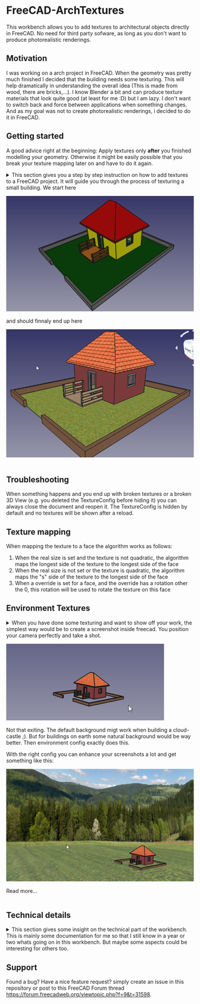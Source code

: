 # FreeCAD-ArchTextures

This workbench allows you to add textures to architectural objects directly in FreeCAD. No need for third party sofware, as long as you don't want to produce photorealistic renderings.

## Motivation
I was working on a arch project in FreeCAD. When the geometry was pretty much finished I decided that the building needs some texturing. This will help dramatically in understanding the overall idea (This is made from wood, there are bricks,...). I know Blender a bit and can produce texture materials that look quite good (at least for me :D) but I am lazy. I don't want to switch back and force between applications when something changes. And as my goal was not to create photorealistic renderings, i decided to do it in FreeCAD.

## Getting started

A good advice right at the beginning: Apply textures only **after** you finished modelling your geometry. Otherwise it might be easily possible that you break your texture mapping later on and have to do it again.

<details>
    <summary>
This section gives you a step by step instruction on how to add textures to a FreeCAD project. It will guide you through the process of texturing a small building. We start here

![Untextured](./Resources/Documentation/untextured.png)

and should finnaly end up here

![Textured](./Resources/Documentation/textured.png)
    </summary>

**The workbench works with FreeCAD 0.18 Python 3 and Python 2 builds. It might also work with older versions but is not tested so far**

1. At first download and open the "House.FCStd" file located unter "Resources/Documentation" in the repository. Or start with whatever arch project you want. Now you should see this building in the 3D View

![Untextured](./Resources/Documentation/untextured.png)

2. Next switch to the Arch Texture Workbench and click the "Create TextureConfig" icon

![workbench selection](./Resources/Documentation/intro_workbench_selection.png)

3. Now the object should be visible in the TreeView. TextureConfigs are hidden by default when we create them and when the document loads. This is done to prevent excessive loading times on startup.

![texture config](./Resources/Documentation/intro_texture_config.png)

4. Now lets start texturing. Double click the TextureConfig object to display the task panel to set up some textures. After clicking the "Add Material" button, you should see something like this

![task panel](./Resources/Documentation/intro_task_panel.png)

5. Select ```MatBricks``` in the Material Combo Box and double click the "Texture File" column. Select a brick texture from your file system (I used textures from https://www.textures.com/). After you click "OK" nothing will happen because the TextureConfig is still hidden.

6. Select the TextureConfig in the Tree View and hit the "Space" key. This will add the texture in our config to all objects with the "MatBricks" materials. When hiding the TextureConfig again, the textures will be removed from the 3D View. When the textures are visible you should see something like this

![unscaled bricks](./Resources/Documentation/intro_bricks_unscaled.png)

But wait! This does not really look like a brick wall at all. The texture is stretched pretty badly. But this is easy to fix.

7. Double click the TextureConfig again and add the real size of the texture. The bricks texture I used is about 1200x1200 mm in size. If the size of the texture is not given, simply google the size of a single brick and multiply it with the number of bricks in your texture.

![real size](./Resources/Documentation/intro_real_size.png)

8. Click "OK" and check the 3D View again. Now it looks much more like a real brick wall.

![scaled bricks](./Resources/Documentation/intro_bricks_scaled.png)

9. Repeat the above steps for all other materials and you should end up with something like this

![Textured](./Resources/Documentation/textured.png)

10. Most of the textures look good. But it might be, that the roof does not look like expected. The texture should be mapped so that the lines run horizontally but they run oblique accross the faces.

![Oblique](./Resources/Documentation/oblique_roof.png)

But this is pretty easy to fix. Select the TextureConfig in the TreeView and click the "Configure Faces" button.

![Configure Faces Command](./Resources/Documentation/configure_faces_command.png)

Now enter the angle in degrees you want to rotate a certain face. Positive values rotate the texture clockwise and negative values counter clockwise. For our roof a rotation of 55 degrees for the front and back faces and -55 degrees for the side faces should work pretty well. Now select the faces you want to set the rotation for and click "Apply". The rotation is applied immediately. You have to unselect the faces to see the rotated texture.

![Configure Faces Command](./Resources/Documentation/straight_roof.png)
</details>

## Troubleshooting

When something happens and you end up with broken textures or a broken 3D View (e.g. you deleted the TextureConfig before hiding it) you can always close the document and reopen it. The TextureConfig is hidden by default and no textures will be shown after a reload.

## Texture mapping

When mapping the texture to a face the algorithm works as follows:

 1. When the real size is set and the texture is not quadratic, the algorithm maps the longest side of the texture to the longest side of the face
 2. When the real size is not set or the texture is quadratic, the algorithm maps the "s" side of the texture to the longest side of the face
 3. When a override is set for a face, and the override has a rotation other the 0, this rotation will be used to rotate the texture on this face

## Environment Textures
<details>
    <summary>
When you have done some texturing and want to show off your work, the simplest way would be to create a screenshot inside freecad. You position your camera perfectly and take a shot.

![No Environment](./Resources/Documentation/textured_no_environment.png)

Not that exiting. The default background migt work when building a cloud-castle ;). But for buildings on earth some natural background would be way better. Then environment config exactly does this.

With the right config you can enhance your screenshots a lot and get something like this:

![With Environment](./Resources/Documentation/textured_environment.png)

Read more...
    </summary>

To create a new EnvironmentConfig you click the "Create EnvironmentConfig" command.

![Create EnvironmentConfig](./Resources/Icons/CreateEnvironmentConfig.svg)

This will create a new EnvironmentConfig object in the TreeView with some default settings applied. You can show and hide a EnvironmentConfig object like other objects in FreeCAD.

You might notice, that event though the object is visible, nothing is shown in the 3D view. This is because no textures are configured yet. Only when a texture is configured for a given part of the environment, this part will be displayed.

![Settings](./Resources/Documentation/Environment_Config.png)

### Ground Image
This is the image that should be displayed on the ground plane. This should be a quadratic image as the ground plane is also quadratic. The size of the ground plane is calculated according to the radius and length properties.

### Panorama Image
This image is displayed behind your geometry. You can define the length and height of this plane with the properties of the same name.

### Sky Image
This is the image that is displayed above the panorama image as the sky. The length is the same as for the panorama Image. The height is calculated according to the sky overlap, radius and length properties.

### Panorama Type
The type of panorama image used.
 - ```Thirds```: The full image will be distributed evenly accross the three planes
 - ```360```: The image will be treated as 360 degrees panorama

See ```Texture Mapping Details``` for more details.

### Length
Defines the Length of this line.

### Height
Defines the height of the resulting plane.

### Radius
This is the radius of the blue circle. Basically this defines the distance from the origin to the panorama image plane.

### Sky Overlap
The Sky plane is positioned similar to the panorama plane. It is offset from the panorama plane by 1 meter (The blue circle will have Radius + 1m) and continues above the panorama plane in a 45 degree angle to the origin.

This property defines the distance, the sky plane should run down behind the panorama plane. This is especially useful when you have a panorama with transparency where the sky should be. Then your sky is visible where the panorama is transparent.

### Rotation
The image above displays the default placement of the environment textures. The rotation can be used to rotate the whole environment around the Z axis. You can use this to orient the environment to face your camera.

### ZOffset
This property can be used to move the environment up and down the Z-Axis. This is useful to have the ground plane displayed below your geometry.
By default this property is set to -1mm so that it is below all geometry on the origin plane.

### Texture Mapping Details
To understand the geometry properties a bit better we can look at this image
![Settings](./Resources/Documentation/Panorama_Geometry_Overview.png)

The green line is the panorama texture seen from top view.
When ```PanoramaType``` is set to ```Thirds``` the full image
will be distributed evenly across the three planes. When ```PanoramaType``` is set to ```360``` you can imagine the full image be mapped to the blue circle. And only the part that maps to the green planes is displayed. So when you rotate the environment config the visible panorama also changes.
</details>

## Technical details
<details>
    <summary>
    This section gives some insight on the technical part of the workbench. This is mainly some documentation for me so that I still know in a year or two whats going on in this workbench. But maybe some aspects could be interesting for others too.
    </summary>

First, it is relative easy to add textures to objects in FreeCAD. Found this forum thread (https://forum.freecadweb.org/viewtopic.php?f=38&t=7216) that shows, adding a texture is only 3 lines of code. But mapping textures right on to an object involves a bit more code.

### General steps to map textures
1. Create a SoTexture2 object and set the ```filename``` to a image file
3. Create a SoTextureCoordinate2 object and set the points array to map the vertex coordinates of the geometry
4. Add both to the rootNode of your object and the texture should show up

### TextureConfig
The texture config holds all the informations about materials and the textures to apply to them. When displayed the textures will be added to the objects, when hidden the textures are removed.

### TextureManager
The texture manager does the heavy lifting. It keeps track of all textures and the textured objects and can add/remove textures to/from objects.

When texturing objects the texture manager looks for arch objects with a material assigned. When the material is found in the texture config it will use the settings to texture the object.

The texturing process is as follows:
1. We get the RootNode of the object
2. We search for the Coordinate3 node in the RootNode. This node contains a list of all vertices our object consists.
3. We search for the SoBrepFaceSet in the RootNode. This is the object that contains the face informations
    - This object has a list of vertex indices that map to the vertices in the Coordinate3 object
    - It also has a list of faces. This describe the number of triangles that form a face of the object.
    - It also contains a textureCoordinate field that works like the coordinate indices but for textures. **This should normally be the same as the coord index field or it should be empty** But FreeCAD sets it to -1. So we have to override it with the coordIndex field to get correct textures.
4. Based on the FaceSet and the Coordinate3 object we calculate the vertices that make up each face.
    - We group the vertex indices by triangles. Each triangle is separated by a ```-1```.
    - Then we use the partIndex field to get the number of triangles per face and build the face list from this information
5. When we have the faces of our object we need to calculate the texture coordinates for this face. See ```Calculating texture coordinates``` for further details.
6. When we have all the informations we need, we simply add the required nodes to the scene graph and the textures show up.

### Calculating texture coordinates
This is the trickiest part in the process. The basic idea is pretty simple:

1. Move each face to the origin
2. Rotate each face that is maps the XZ plane
3. Move each face so that it is in the positive X and Z quadrant
4. Calculate the bounding box for the face
5. Map the image to match the bounding box

#### 1. Move each face to the origin
This is pretty straight forward. As we know the first three vertices of our face always form a triangle, we use the first one as our offset and subtract it from each vertex in the face. So the first vertex matches the origin and the others, moved by the same amount, still form our original face

#### 2. Rotate each faceso it maps the XZ plane
This was pretty tricky to figure out (At least for me as I'm not a specialist in Matrix transformations and so on).

The general idea behind it is:
1. Calculate the local coordinate system for our face
2. Create a matrix that transforms our local coordinate system to the global one
3. Multiply each vertex with the matrix

Calculate the local coordinate system:
 - We make use of the fact, that the first three vertices for a triangle. This triangle is our local coordinate system.
 - The Y-Axis maps to the triangles normal vector. This ensures, that the normal will face the Front plane later on as this is also the Y axis in the global coordinate system.
 - The X-Axis is the shortest line starting from the first vector. This ensures that we don't use the diagonal of the triangle as our axis. Else the face would be twisted in the front plane.
 - The Z-Axis is simply the cross product of the other two axis

Calculate the matrix:
 - First we normalize our local coordinate system. Otherwise we would scale our face when mapping it to the front plane
 - Then the rotation matrix is simply a dot product of the normalized local axis and the global axis
```python
FreeCAD.Matrix(normalizedX.dot(globalX), normalizedX.dot(globalY), normalizedX.dot(globalZ), 0,
    normalizedY.dot(globalX), normalizedY.dot(globalY), normalizedY.dot(globalZ), 0,
    normalizedZ.dot(globalX), normalizedZ.dot(globalY), normalizedZ.dot(globalZ), 0,
    0, 0, 0, 1)
```

#### 3. Move each face so that it is in the positive X and Z quadrant
Now we can end up with faces that have vertices with a negative Z or X value. We want them all to be positive so that we can use this informations later on and simply use our bounding box to calculate the texture coordinates.

To do so we check the Minimum X and minimum Z values of our face. If one is less than 0 we transform all vertices in the face by this amount in the positive direction. Now the smalles values will be 0 and everything else should be in the positive axis.

#### 4. Calculate the bounding box for the face
Now that everything is in the positive XZ plane we can simply use the smallest XYZ and biggest XYZ values to form our bounding box.

#### 5. Map the image to match the bounding box
Basically the image should map our bouding box. That means the lower left corner of the image maps to the lower left corner of our bounding box (XMin, YMin, ZMin) and the upper right corner of the image maps to the upper right corner of our bounding box (XMax, YMax, ZMax).

When the user sets the ```realSize``` property of the texture config, we use this informatoins to calculate a scale for the image first. Lets say the face is 2x2 meters in size. And the image has a real size of 1x1 meters. Than we have to repeat the texture 2 times in each direction to get it scaled right.

After we know how big the image should be we simply calculate each vertex coordinate relative to the bounding box. Lets say we have a vertex in the middle of our image. It should map to the 0.5/0.5 coordinates of the image.

</details>

## Support
Found a bug? Have a nice feature request? simply create an issue in this repository or post to this FreeCAD Forum thread https://forum.freecadweb.org/viewtopic.php?f=9&t=31598.
